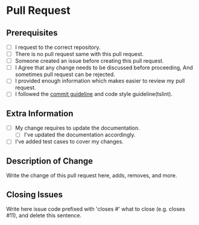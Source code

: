 # Pull Request

## Prerequisites

- [ ] I request to the correct repository.
- [ ] There is no pull request same with this pull request.
- [ ] Someone created an issue before creating this pull request.
- [ ] I Agree that any change needs to be discussed before proceeding, And sometimes pull request can be rejected.
- [ ] I provided enough information which makes easier to review my pull request.
- [ ] I followed the [commit guideline](https://conventionalcommits.org) and code style guideline(tslint).

## Extra Information

- [ ] My change requires to update the documentation.
  - [ ] I've updated the documentation accordingly.
- [ ] I've added test cases to cover my changes.

## Description of Change

Write the change of this pull request here, adds, removes, and more.

## Closing Issues

Write here issue code prefixed with 'closes #' what to close (e.g. closes #11), and delete this sentence.

